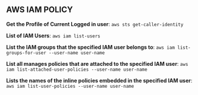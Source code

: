 ## AWS IAM POLICY  
**Get the Profile of Current Logged in user**: ```aws sts get-caller-identity```  

**List of IAM Users**: ```aws iam list-users```  

**List the IAM groups that the specified IAM user belongs to**: ```aws iam list-groups-for-user --user-name user-name```  

**List all manages policies that are attached to the specified IAM user**: ```aws iam list-attached-user-policies --user-name user-name```  

**Lists the names of the inline policies embedded in the specified IAM user**: ```aws iam list-user-policies --user-name user-name```  

